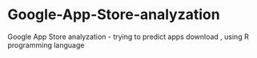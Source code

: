 # Google-App-Store-analyzation
Google App Store analyzation - trying to predict apps download , using R programming language
